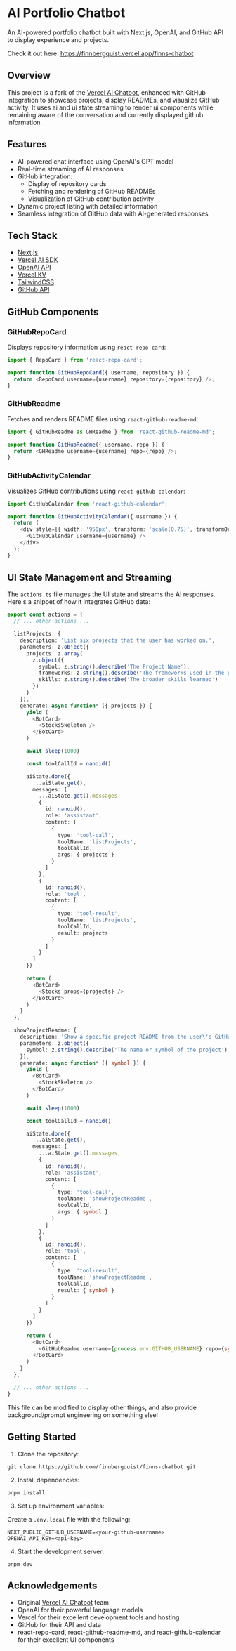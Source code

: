 # AI Portfolio Chatbot

An AI-powered portfolio chatbot built with Next.js, OpenAI, and GitHub API to display experience and projects.

Check it out here:
<url> https://finnbergquist.vercel.app/finns-chatbot </url>

## Overview

This project is a fork of the [Vercel AI Chatbot](https://github.com/vercel-labs/ai-chatbot), enhanced with GitHub integration to showcase projects, display READMEs, and visualize GitHub activity. It uses ai and ui state streaming to render ui components while remaining aware of the conversation and currently displayed github information.

## Features

- AI-powered chat interface using OpenAI's GPT model
- Real-time streaming of AI responses
- GitHub integration:
  - Display of repository cards
  - Fetching and rendering of GitHub READMEs
  - Visualization of GitHub contribution activity
- Dynamic project listing with detailed information
- Seamless integration of GitHub data with AI-generated responses

## Tech Stack

- [Next.js](https://nextjs.org/)
- [Vercel AI SDK](https://sdk.vercel.ai/docs)
- [OpenAI API](https://openai.com/api/)
- [Vercel KV](https://vercel.com/storage/kv)
- [TailwindCSS](https://tailwindcss.com/)
- [GitHub API](https://docs.github.com/en/rest)

## GitHub Components

### GitHubRepoCard

Displays repository information using `react-repo-card`:

```typescript
import { RepoCard } from 'react-repo-card';

export function GitHubRepoCard({ username, repository }) {
  return <RepoCard username={username} repository={repository} />;
}
```

### GitHubReadme

Fetches and renders README files using `react-github-readme-md`:

```typescript
import { GitHubReadme as GHReadme } from 'react-github-readme-md';

export function GitHubReadme({ username, repo }) {
  return <GHReadme username={username} repo={repo} />;
}
```

### GitHubActivityCalendar

Visualizes GitHub contributions using `react-github-calendar`:

```typescript
import GitHubCalendar from 'react-github-calendar';

export function GitHubActivityCalendar({ username }) {
  return (
    <div style={{ width: '950px', transform: 'scale(0.75)', transformOrigin: 'top left' }}>
      <GitHubCalendar username={username} />
    </div>
  );
}
```

## UI State Management and Streaming

The `actions.ts` file manages the UI state and streams the AI responses. Here's a snippet of how it integrates GitHub data:

```typescript
export const actions = {
  // ... other actions ...

  listProjects: {
    description: 'List six projects that the user has worked on.',
    parameters: z.object({
      projects: z.array(
        z.object({
          symbol: z.string().describe('The Project Name'),
          frameworks: z.string().describe('The frameworks used in the project'),
          skills: z.string().describe('The broader skills learned')
        })
      )
    }),
    generate: async function* ({ projects }) {
      yield (
        <BotCard>
          <StocksSkeleton />
        </BotCard>
      )

      await sleep(1000)

      const toolCallId = nanoid()

      aiState.done({
        ...aiState.get(),
        messages: [
          ...aiState.get().messages,
          {
            id: nanoid(),
            role: 'assistant',
            content: [
              {
                type: 'tool-call',
                toolName: 'listProjects',
                toolCallId,
                args: { projects }
              }
            ]
          },
          {
            id: nanoid(),
            role: 'tool',
            content: [
              {
                type: 'tool-result',
                toolName: 'listProjects',
                toolCallId,
                result: projects
              }
            ]
          }
        ]
      })

      return (
        <BotCard>
          <Stocks props={projects} />
        </BotCard>
      )
    }
  },

  showProjectReadme: {
    description: 'Show a specific project README from the user\'s GitHub.',
    parameters: z.object({
      symbol: z.string().describe('The name or symbol of the project'),
    }),
    generate: async function* ({ symbol }) {
      yield (
        <BotCard>
          <StockSkeleton />
        </BotCard>
      )

      await sleep(1000)

      const toolCallId = nanoid()

      aiState.done({
        ...aiState.get(),
        messages: [
          ...aiState.get().messages,
          {
            id: nanoid(),
            role: 'assistant',
            content: [
              {
                type: 'tool-call',
                toolName: 'showProjectReadme',
                toolCallId,
                args: { symbol }
              }
            ]
          },
          {
            id: nanoid(),
            role: 'tool',
            content: [
              {
                type: 'tool-result',
                toolName: 'showProjectReadme',
                toolCallId,
                result: { symbol }
              }
            ]
          }
        ]
      })

      return (
        <BotCard>
          <GitHubReadme username={process.env.GITHUB_USERNAME} repo={symbol} />
        </BotCard>
      )
    }
  },

  // ... other actions ...
}
```

This file can be modified to display other things, and also provide background/prompt engineering on something else!

## Getting Started

1. Clone the repository:

```
git clone https://github.com/finnbergquist/finns-chatbot.git
```

2. Install dependencies:

```
pnpm install
```

3. Set up environment variables:

Create a `.env.local` file with the following:

```     
NEXT_PUBLIC_GITHUB_USERNAME=<your-github-username>
OPENAI_API_KEY=<api-key>
```

4. Start the development server:

```
pnpm dev
```

## Acknowledgements

- Original [Vercel AI Chatbot](https://github.com/vercel-labs/ai-chatbot) team
- OpenAI for their powerful language models
- Vercel for their excellent development tools and hosting
- GitHub for their API and data
- react-repo-card, react-github-readme-md, and react-github-calendar for their excellent UI components
